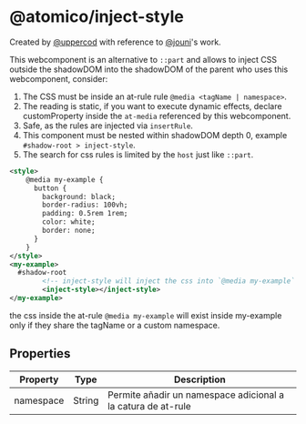 # @atomico/inject-style

Created by [@uppercod](https://twitter.com/uppercod) with reference to [@jouni](https://twitter.com/jouni)'s work.

This webcomponent is an alternative to `::part` and allows to inject CSS outside the shadowDOM into the shadowDOM of the parent who uses this webcomponent, consider:

1. The CSS must be inside an at-rule rule `@media <tagName | namespace>`.
2. The reading is static, if you want to execute dynamic effects, declare customProperty inside the `at-media` referenced by this webcomponent.
3. Safe, as the rules are injected via `insertRule`.
4. This component must be nested within shadowDOM depth 0, example `#shadow-root > inject-style`.
5. The search for css rules is limited by the `host` just like `::part`.

```xml
<style>
    @media my-example {
      button {
        background: black;
        border-radius: 100vh;
        padding: 0.5rem 1rem;
        color: white;
        border: none;
      }
    }
</style>
<my-example>
  #shadow-root
        <!-- inject-style will inject the css into `@media my-example` -->
        <inject-style></inject-style>
</my-example>
```

the css inside the at-rule `@media my-example` will exist inside my-example only if they share the tagName or a custom namespace.

## Properties

| Property  | Type   | Description                                                  |
| --------- | ------ | ------------------------------------------------------------ |
| namespace | String | Permite añadir un namespace adicional a la catura de at-rule |
